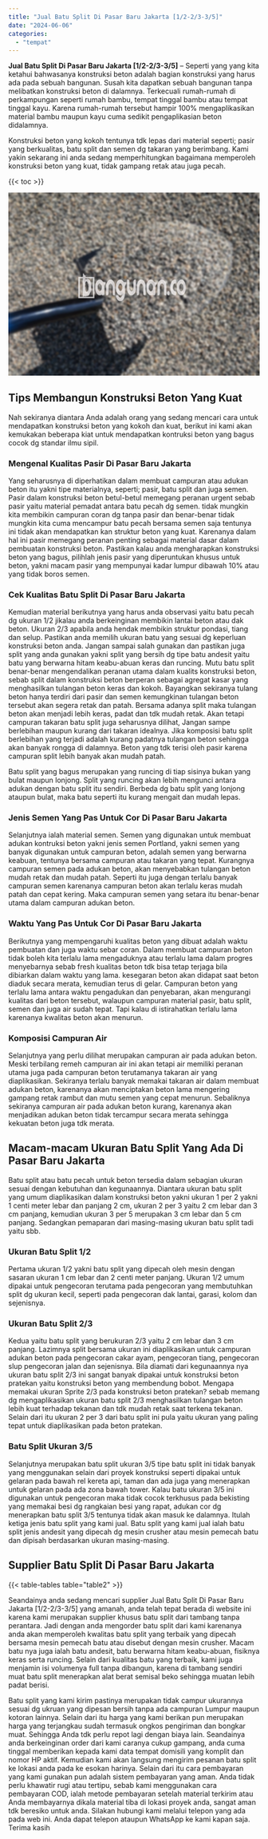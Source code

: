 ```yaml
---
title: "Jual Batu Split Di Pasar Baru Jakarta [1/2-2/3-3/5]"
date: "2024-06-06"
categories: 
  - "tempat"
---
```


**Jual Batu Split Di Pasar Baru Jakarta \[1/2-2/3-3/5\]** – Seperti yang yang kita ketahui bahwasanya konstruksi beton adalah bagian konstruksi yang harus ada pada sebuah bangunan. Susah kita dapatkan sebuah bangunan tanpa melibatkan konstruksi beton di dalamnya. Terkecuali rumah-rumah di perkampungan seperti rumah bambu, tempat tinggal bambu atau tempat tinggal kayu. Karena rumah-rumah tersebut hampir 100% mengaplikasikan material bambu maupun kayu cuma sedikit pengaplikasian beton didalamnya.

Konstruksi beton yang kokoh tentunya tdk lepas dari material seperti; pasir yang berkualitas, batu split dan semen dg takaran yang berimbang. Kami yakin sekarang ini anda sedang memperhitungkan bagaimana memperoleh konstruksi beton yang kuat, tidak gampang retak atau juga pecah.

{{< toc >}}

![Jual Batu Split Di Pasar Baru Jakarta [1/2-2/3-3/5]](/images/jual-batu-split-31.png)

## Tips Membangun Konstruksi Beton Yang Kuat

Nah sekiranya diantara Anda adalah orang yang sedang mencari cara untuk mendapatkan konstruksi beton yang kokoh dan kuat, berikut ini kami akan kemukakan beberapa kiat untuk mendapatkan kontruksi beton yang bagus cocok dg standar ilmu sipil.

### Mengenal Kualitas Pasir Di Pasar Baru Jakarta

Yang seharusnya di diperhatikan dalam membuat campuran atau adukan beton itu yakni tipe materialnya, seperti; pasir, batu split dan juga semen. Pasir dalam konstruksi beton betul-betul memegang peranan urgent sebab pasir yaitu material pemadat antara batu pecah dg semen. tidak mungkin kita membikin campuran coran dg tanpa pasir dan benar-benar tidak mungkin kita cuma mencampur batu pecah bersama semen saja tentunya ini tidak akan mendapatkan kan struktur beton yang kuat. Karenanya dalam hal ini pasir memegang peranan penting sebagai material dasar dalam pembuatan konstruksi beton. Pastikan kalau anda mengharapkan konstruksi beton yang bagus, pilihlah jenis pasir yang diperuntukan khusus untuk beton, yakni macam pasir yang mempunyai kadar lumpur dibawah 10% atau yang tidak boros semen.

### Cek Kualitas Batu Split Di Pasar Baru Jakarta

Kemudian material berikutnya yang harus anda observasi yaitu batu pecah dg ukuran 1/2 jikalau anda berkeinginan membikin lantai beton atau dak beton. Ukuran 2/3 apabila anda hendak membikin struktur pondasi, tiang dan selup. Pastikan anda memilih ukuran batu yang sesuai dg keperluan konstruksi beton anda. Jangan sampai salah gunakan dan pastikan juga split yang anda gunakan yakni split yang bersih dg tipe batu andesit yaitu batu yang berwarna hitam keabu-abuan keras dan runcing. Mutu batu split benar-benar mengendalikan peranan utama dalam kualits konstruksi beton, sebab split dalam konstruksi beton berperan sebagai agregat kasar yang menghasilkan tulangan beton keras dan kokoh. Bayangkan sekiranya tulang beton hanya terdiri dari pasir dan semen kemungkinan tulangan beton tersebut akan segera retak dan patah. Bersama adanya split maka tulangan beton akan menjadi lebih keras, padat dan tdk mudah retak. Akan tetapi campuran takaran batu split juga seharusnya dilihat, Jangan sampe berlebihan maupun kurang dari takaran idealnya. Jika komposisi batu split berlebihan yang terjadi adalah kurang padatnya tulangan beton sehingga akan banyak rongga di dalamnya. Beton yang tdk terisi oleh pasir karena campuran split lebih banyak akan mudah patah.

Batu split yang bagus merupakan yang runcing di tiap sisinya bukan yang bulat maupun lonjong. Split yang runcing akan lebih mengunci antara adukan dengan batu split itu sendiri. Berbeda dg batu split yang lonjong ataupun bulat, maka batu seperti itu kurang mengait dan mudah lepas.

### Jenis Semen Yang Pas Untuk Cor Di Pasar Baru Jakarta

Selanjutnya ialah material semen. Semen yang digunakan untuk membuat adukan kontruksi beton yakni jenis semen Portland, yakni semen yang banyak digunakan untuk campuran beton, adalah semen yang berwarna keabuan, tentunya bersama campuran atau takaran yang tepat. Kurangnya campuran semen pada adukan beton, akan menyebabkan tulangan beton mudah retak dan mudah patah. Seperti itu juga dengan terlalu banyak campuran semen karenanya campuran beton akan terlalu keras mudah patah dan cepat kering. Maka campuran semen yang setara itu benar-benar utama dalam campuran adukan beton.

### Waktu Yang Pas Untuk Cor Di Pasar Baru Jakarta

Berikutnya yang mempengaruhi kualitas beton yang dibuat adalah waktu pembuatan dan juga waktu sebar coran. Dalam membuat campuran beton tidak boleh kita terlalu lama mengaduknya atau terlalu lama dalam progres menyebarnya sebab fresh kualitas beton tdk bisa tetap terjaga bila dibiarkan dalam waktu yang lama. kesegaran beton akan didapat saat beton diaduk secara merata, kemudian terus di gelar. Campuran beton yang terlalu lama antara waktu pengadukan dan penyebaran, akan mengurangi kualitas dari beton tersebut, walaupun campuran material pasir, batu split, semen dan juga air sudah tepat. Tapi kalau di istirahatkan terlalu lama karenanya kwalitas beton akan menurun.

### Komposisi Campuran Air

Selanjutnya yang perlu dilihat merupakan campuran air pada adukan beton. Meski terbilang remeh campuran air ini akan tetapi air memiliki peranan utama juga pada campuran beton terutamanya takaran air yang diaplikasikan. Sekiranya terlalu banyak memakai takaran air dalam membuat adukan beton, karenanya akan menciptakan beton lama mengering gampang retak rambut dan mutu semen yang cepat menurun. Sebaliknya sekiranya campuran air pada adukan beton kurang, karenanya akan menjadikan adukan beton tidak tercampur secara merata sehingga kekuatan beton juga tdk merata.

## Macam-macam Ukuran Batu Split Yang Ada Di Pasar Baru Jakarta

Batu split atau batu pecah untuk beton tersedia dalam sebagian ukuran sesuai dengan kebutuhan dan kegunaannya. Diantara ukuran batu split yang umum diaplikasikan dalam konstruksi beton yakni ukuran 1 per 2 yakni 1 centi meter lebar dan panjang 2 cm, ukuran 2 per 3 yaitu 2 cm lebar dan 3 cm panjang, kemudian ukuran 3 per 5 merupakan 3 cm lebar dan 5 cm panjang. Sedangkan pemaparan dari masing-masing ukuran batu split tadi yaitu sbb.

### Ukuran Batu Split 1/2

Pertama ukuran 1/2 yakni batu split yang dipecah oleh mesin dengan sasaran ukuran 1 cm lebar dan 2 centi meter panjang. Ukuran 1/2 umum dipakai untuk pengecoran terutama pada pengecoran yang membutuhkan split dg ukuran kecil, seperti pada pengecoran dak lantai, garasi, kolom dan sejenisnya.

### Ukuran Batu Split 2/3

Kedua yaitu batu split yang berukuran 2/3 yaitu 2 cm lebar dan 3 cm panjang. Lazimnya split bersama ukuran ini diaplikasikan untuk campuran adukan beton pada pengecoran cakar ayam, pengecoran tiang, pengecoran slup pengecoran jalan dan sejenisnya. Bila diamati dari kegunaannya nya ukuran batu split 2/3 ini sangat banyak dipakai untuk konstruksi beton pratekan yaitu konstruksi beton yang membendung bobot. Mengapa memakai ukuran Sprite 2/3 pada konstruksi beton pratekan? sebab memang dg mengaplikasikan ukuran batu split 2/3 menghasilkan tulangan beton lebih kuat terhadap tekanan dan tdk mudah retak saat terkena tekanan. Selain dari itu ukuran 2 per 3 dari batu split ini pula yaitu ukuran yang paling tepat untuk diaplikasikan pada beton pratekan.

### Batu Split Ukuran 3/5

Selanjutnya merupakan batu split ukuran 3/5 tipe batu split ini tidak banyak yang menggunakan selain dari proyek konstruksi seperti dipakai untuk gelaran pada bawah rel kereta api, taman dan ada juga yang menerapkan untuk gelaran pada ada zona bawah tower. Kalau batu ukuran 3/5 ini digunakan untuk pengecoran maka tidak cocok terkhusus pada bekisting yang memakai besi dg rangkaian besi yang rapat, adukan cor dg menerapkan batu split 3/5 tentunya tidak akan masuk ke dalamnya. Itulah ketiga jenis batu split yang kami jual. Batu split yang kami jual ialah batu split jenis andesit yang dipecah dg mesin crusher atau mesin pemecah batu dan dipisah berdasarkan ukuran masing-masing.

## Supplier Batu Split Di Pasar Baru Jakarta

{{< table-tables table="table2" >}}

Seandainya anda sedang mencari supplier Jual Batu Split Di Pasar Baru Jakarta \[1/2-2/3-3/5\] yang amanah, anda telah tepat berada di website ini karena kami merupakan supplier khusus batu split dari tambang tanpa perantara. Jadi dengan anda mengorder batu split dari kami karenanya anda akan memperoleh kwalitas batu split yang terbaik yang dipecah bersama mesin pemecah batu atau disebut dengan mesin crusher. Macam batu nya juga ialah batu andesit, batu berwarna hitam keabu-abuan, fisiknya keras serta runcing. Selain dari kualitas batu yang terbaik, kami juga menjamin isi volumenya full tanpa dibangun, karena di tambang sendiri muat batu split menerapkan alat berat semisal beko sehingga muatan lebih padat berisi.

Batu split yang kami kirim pastinya merupakan tidak campur ukurannya sesuai dg ukruan yang dipesan bersih tanpa ada campuran Lumpur maupun kotoran lainnya. Selain dari itu harga yang kami berikan pun merupakan harga yang terjangkau sudah termasuk ongkos pengiriman dan bongkar muat. Sehingga Anda tdk perlu repot lagi dengan biaya lain. Seandainya anda berkeinginan order dari kami caranya cukup gampang, anda cuma tinggal memberikan kepada kami data tempat domisili yang komplit dan nomor HP aktif. Kemudian kami akan langsung mengirim pesanan batu split ke lokasi anda pada ke esokan harinya. Selain dari itu cara pembayaran yang kami gunakan pun adalah sistem pembayaran yang aman. Anda tidak perlu khawatir rugi atau tertipu, sebab kami menggunakan cara pembayaran COD, ialah metode pembayaran setelah material terkirim atau Anda membayarnya dikala material tiba di lokasi proyek anda, sangat aman tdk beresiko untuk anda. Silakan hubungi kami melalui telepon yang ada pada web ini. Anda dapat telepon ataupun WhatsApp ke kami kapan saja. Terima kasih
